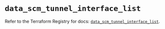 # `data_scm_tunnel_interface_list`

Refer to the Terraform Registry for docs: [`data_scm_tunnel_interface_list`](https://registry.terraform.io/providers/paloaltonetworks/scm/1.0.2/docs/data-sources/tunnel_interface_list).
